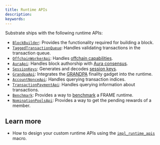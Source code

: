 ```yaml
---
title: Runtime APIs
description:
keywords:
---
```


Substrate ships with the following runtime APIs:

- [`BlockBuilder`](https://paritytech.github.io/substrate/master/sp_block_builder/trait.BlockBuilder.html): Provides the functionality required for building a block.
- [`TaggedTransactionQueue`](https://paritytech.github.io/substrate/master/sp_transaction_pool/runtime_api/trait.TaggedTransactionQueue.html): Handles validating transactions in the transaction queue.
- [`OffchainWorkerApi`](https://paritytech.github.io/substrate/master/sp_offchain/trait.OffchainWorkerApi.html): Handles [offchain capabilities](/main-docs/fundamentals/offchain-operations/).
- [`AuraApi`](https://paritytech.github.io/substrate/master/sp_consensus_aura/trait.AuraApi.html): Handles block authorship with [Aura consensus](/main-docs/fundamentals/consensus/).
- [`SessionKeys`](https://paritytech.github.io/substrate/master/sp_session/trait.SessionKeys.html): Generates and decodes [session keys](/main-docs/fundamentals/accounts-addresses-keys/).
- [`GrandpaApi`](https://paritytech.github.io/substrate/master/sp_finality_grandpa/trait.GrandpaApi.html): Integrates the [GRANDPA](/main-docs/fundamentals/consensus/) finality gadget into the runtime.
- [`AccountNonceApi`](https://paritytech.github.io/substrate/master/frame_system_rpc_runtime_api/trait.AccountNonceApi.html): Handles querying transaction indices.
- [`TransactionPaymentApi`](https://paritytech.github.io/substrate/master/pallet_transaction_payment_rpc_runtime_api/trait.TransactionPaymentApi.html): Handles querying information about transactions.
- [`Benchmark`](https://paritytech.github.io/substrate/master/frame_benchmarking/trait.Benchmark.html): Provides a way to [benchmark](/main-docs/test/benchmark/) a FRAME runtime.
- [`NominationPoolsApi`](https://paritytech.github.io/substrate/master/pallet_nomination_pools_runtime_api/index.html): Provides a way to get the pending rewards of a member.

## Learn more

- How to design your custom runtime APIs using the [`impl_runtime_apis`](https://paritytech.github.io/substrate/master/sp_api/macro.impl_runtime_apis.html) macro.

